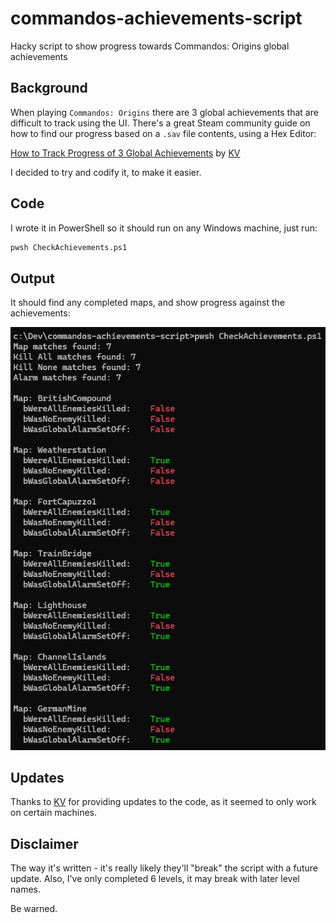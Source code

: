 # commandos-achievements-script

Hacky script to show progress towards Commandos: Origins global achievements

## Background

When playing `Commandos: Origins` there are 3 global achievements that are difficult to
track using the UI. There's a great Steam community guide on how to find our progress
based on a `.sav` file contents, using a Hex Editor:

[How to Track Progress of 3 Global Achievements](https://steamcommunity.com/sharedfiles/filedetails/?id=3465222261) by
[KV](https://steamcommunity.com/profiles/76561198068871010)

I decided to try and codify it, to make it easier.

## Code

I wrote it in PowerShell so it should run on any Windows machine, just run:

``` cmd
pwsh CheckAchievements.ps1
```

## Output

It should find any completed maps, and show progress against the achievements:

![Example Output](imgs/example.png)

## Updates

Thanks to [KV](https://steamcommunity.com/profiles/76561198068871010) for providing updates to the code, as it seemed
to only work on certain machines.

## Disclaimer

The way it's written - it's really likely they'll "break" the script with a future update. Also, I've only completed 6 levels, it may break with later level names.

Be warned.
